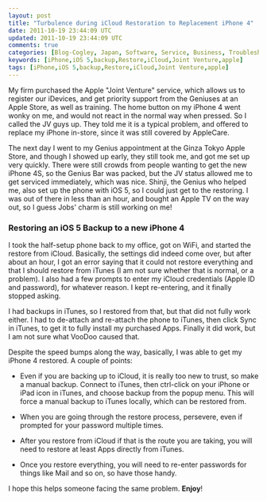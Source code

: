 ```yaml
---           
layout: post
title: "Turbulence during iCloud Restoration to Replacement iPhone 4"
date: 2011-10-19 23:44:09 UTC
updated: 2011-10-19 23:44:09 UTC
comments: true
categories: [Blog-Cogley, Japan, Software, Service, Business, Troubleshooting, Upgrades]
keywords: [iPhone,iOS 5,backup,Restore,iCloud,Joint Venture,apple]
tags: [iPhone,iOS 5,backup,Restore,iCloud,Joint Venture,apple]
---
```

 


My firm purchased the Apple "Joint Venture" service, which allows us to register our iDevices, and get priority support from the Geniuses at an Apple Store, as well as training. The home button on my iPhone 4 went wonky on me, and would not react in the normal way when pressed. So I called the JV guys up. They told me it is a typical problem, and offered to replace my iPhone in-store, since it was still covered by AppleCare.




The next day I went to my Genius appointment at the Ginza Tokyo Apple Store, and though I showed up early, they still took me, and got me set up very quickly. There were still crowds from people wanting to get the new iPhone 4S, so the Genius Bar was packed, but the JV status allowed me to get serviced immediately, which was nice. Shinji, the Genius who helped me, also set up the phone with iOS 5, so I could just get to the restoring. I was out of there in less than an hour, and bought an Apple TV on the way out, so I guess Jobs' charm is still working on me!


### Restoring an iOS 5 Backup to a new iPhone 4



I took the half-setup phone back to my office, got on WiFi, and started the restore from iCloud. Basically, the settings did indeed come over, but after about an hour, I got an error saying that it could not restore everything and that I should restore from iTunes (I am not sure whether that is normal, or a problem). I also had a few prompts to enter my iCloud credentials (Apple ID and password), for whatever reason. I kept re-entering, and it finally stopped asking.




I had backups in iTunes, so I restored from that, but that did not fully work either. I had to de-attach and re-attach the phone to iTunes, then click Sync in iTunes, to get it to fully install my purchased Apps. Finally it did work, but I am not sure what VooDoo caused that.




Despite the speed bumps along the way, basically, I was able to get my iPhone 4 restored. A couple of points:


- Even if you are backing up to iCloud, it is really too new to trust, so make a manual backup. Connect to iTunes, then ctrl-click on your iPhone or iPad icon in iTunes, and choose backup from the popup menu. This will force a manual backup to iTunes locally, which can be restored from.

- When you are going through the restore process, persevere, even if prompted for your password multiple times. 

- After you restore from iCloud if that is the route you are taking, you will need to restore at least Apps directly from iTunes. 

- Once you restore everything, you will need to re-enter passwords for things like Mail and so on, so have those handy. 



I hope this helps someone facing the same problem. **Enjoy**!



